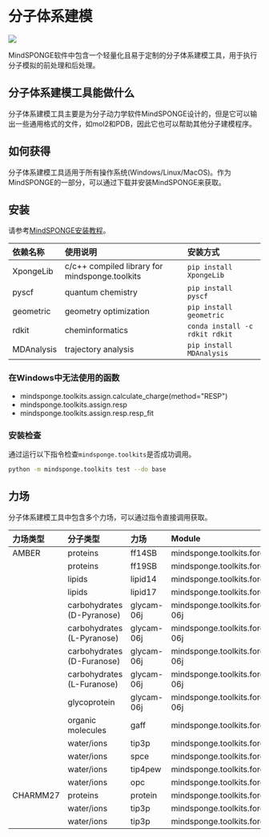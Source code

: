 # 分子体系建模

<a href="https://gitee.com/mindspore/docs/blob/master/docs/mindsponge/docs/source_zh_cn/xponge.md" target="_blank"><img src="https://mindspore-website.obs.cn-north-4.myhuaweicloud.com/website-images/master/resource/_static/logo_source.png"></a>

MindSPONGE软件中包含一个轻量化且易于定制的分子体系建模工具，用于执行分子模拟的前处理和后处理。

## 分子体系建模工具能做什么

分子体系建模工具主要是为分子动力学软件MindSPONGE设计的，但是它可以输出一些通用格式的文件，如mol2和PDB，因此它也可以帮助其他分子建模程序。

## 如何获得

分子体系建模工具适用于所有操作系统(Windows/Linux/MacOS)。作为MindSPONGE的一部分，可以通过下载并安装MindSPONGE来获取。

## 安装

请参考[MindSPONGE安装教程](https://www.mindspore.cn/mindsponge/docs/zh-CN/master/mindsponge/intro.html#%E5%AE%89%E8%A3%85%E6%95%99%E7%A8%8B)。

| 依赖名称   | 使用说明                                        | 安装方式                 |
| :-------   | :--------------------------------------------- | :---------------------- |
| XpongeLib  | c/c++ compiled library for mindsponge.toolkits | `pip install XpongeLib` |
| pyscf      | quantum chemistry                              | `pip install pyscf`     |
| geometric  | geometry optimization                          | `pip install geometric` |
| rdkit      | cheminformatics                                | `conda install -c rdkit rdkit` |
| MDAnalysis | trajectory analysis                            | `pip install MDAnalysis` |

### 在Windows中无法使用的函数

- mindsponge.toolkits.assign.calculate_charge(method="RESP")
- mindsponge.toolkits.assign.resp
- mindsponge.toolkits.assign.resp.resp_fit

### 安装检查

通过运行以下指令检查`mindsponge.toolkits`是否成功调用。

```bash
python -m mindsponge.toolkits test --do base
```

## 力场

分子体系建模工具中包含多个力场，可以通过指令直接调用获取。

| 力场类型 | 分子类型 | 力场 | Module |
| :------ | :------- | :--- | :---- |
| AMBER | proteins | ff14SB | mindsponge.toolkits.forcefield.amber.ff14sb |
| | proteins | ff19SB | mindsponge.toolkits.forcefield.amber.ff19sb |
| | lipids | lipid14 | mindsponge.toolkits.forcefield.amber.lipid14 |
| | lipids | lipid17 | mindsponge.toolkits.forcefield.amber.lipid17 |
| | carbohydrates (D-Pyranose) | glycam-06j | mindsponge.toolkits.forcefield.amber.glycam-06j |
| | carbohydrates (L-Pyranose) | glycam-06j | mindsponge.toolkits.forcefield.amber.glycam-06j |
| | carbohydrates (D-Furanose) | glycam-06j | mindsponge.toolkits.forcefield.amber.glycam-06j |
| | carbohydrates (L-Furanose) | glycam-06j | mindsponge.toolkits.forcefield.amber.glycam-06j |
| | glycoprotein | glycam-06j | mindsponge.toolkits.forcefield.amber.glycam-06j |
| | organic molecules | gaff | mindsponge.toolkits.forcefield.amber.gaff |
| | water/ions | tip3p | mindsponge.toolkits.forcefield.amber.tip3p |
| | water/ions | spce | mindsponge.toolkits.forcefield.amber.spce |
| | water/ions | tip4pew | mindsponge.toolkits.forcefield.amber.tip4pew |
| | water/ions | opc | mindsponge.toolkits.forcefield.amber.opc |
| CHARMM27 | proteins | protein | mindsponge.toolkits.forcefield.charmm27.protein |
| | water/ions | tip3p | mindsponge.toolkits.forcefield.charmm27.tip3p |
| | water/ions | tip3p | mindsponge.toolkits.forcefield.charmm27.tip3p |
